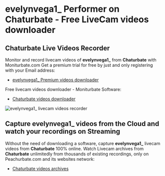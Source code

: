# evelynvega1_ Performer on Chaturbate - Free LiveCam videos downloader

## Chaturbate Live Videos Recorder

Monitor and record livecam videos of **evelynvega1_** from **Chaturbate** with Moniturbate.com
Get a premium trial for free by just and only registering with your Email address:
* [evelynvega1_ Premium videos downloader](https://moniturbate.com/request-demo-licence-key.html)

Free livecam videos downloader - Moniturbate Software:
* [Chaturbate videos downloader](https://moniturbate.com/moniturbate-download-software.html)

![evelynvega1_ livecam videos recorder](https://peachurnet.com/templates/moniturbate-software.png)


## Capture evelynvega1_ videos from the Cloud and watch your recordings on Streaming

Without the need of downloading a software, capture **evelynvega1_** livecam videos from **Chaturbate** 100% online.
Watch Livecam archives from **Chaturbate** unlimitedly from thousands of existing recordings, only on Peachurbate.com and its websites network:
* [Chaturbate videos archives](https://peachurnet.com/)